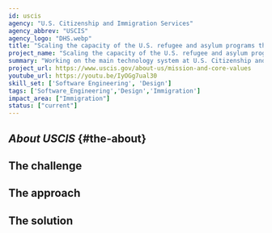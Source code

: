 ```yaml
---
id: uscis
agency: "U.S. Citizenship and Immigration Services"
agency_abbrev: "USCIS"
agency_logo: "DHS.webp"
title: "Scaling the capacity of the U.S. refugee and asylum programs through technology and design"
project_name: "Scaling the capacity of the U.S. refugee and asylum programs through technology and design"
summary: "Working on the main technology system at U.S. Citizenship and Immigration Services that supports the United States' Refugee and Asylum programs to ensure it scales for unprecedented goals in resettling refugees while also ensuring that those seeking Asylum protection receive just and efficient decisions."
project_url: https://www.uscis.gov/about-us/mission-and-core-values
youtube_url: https://youtu.be/IyOGg7ual30
skill_set: ['Software Engineering', 'Design']
tags: ['Software_Engineering','Design','Immigration']
impact_area: ["Immigration"]
status: ["current"]
---
```

## *About USCIS* {#the-about}

## The challenge

## The approach

## The solution 

